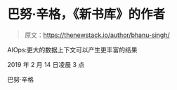 # 巴努·辛格，《新书库》的作者

> 原文：<https://thenewstack.io/author/bhanu-singh/>

AIOps:更大的数据上下文可以产生更丰富的结果

2019 年 2 月 14 日凌晨 3 点

巴努·辛格